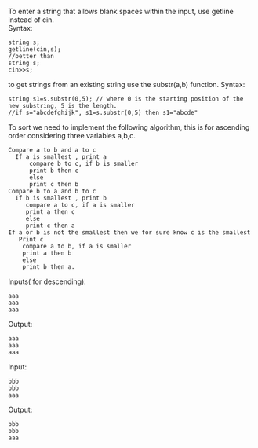 To enter a string that allows blank spaces within the input, use getline instead of cin.                  
Syntax:
```
string s;
getline(cin,s);
//better than 
string s;
cin>>s;
```
to get strings from an existing string use the substr(a,b) function.
Syntax:
```
string s1=s.substr(0,5); // where 0 is the starting position of the new substring, 5 is the length. 
//if s="abcdefghijk", s1=s.substr(0,5) then s1="abcde" 
```
To sort we need to implement the following algorithm, this is for ascending order considering three variables a,b,c. 
```
Compare a to b and a to c 
  If a is smallest , print a 
      compare b to c, if b is smaller 
      print b then c 
      else 
      print c then b 
Compare b to a and b to c 
  If b is smallest , print b 
     compare a to c, if a is smaller 
     print a then c 
     else 
     print c then a 
If a or b is not the smallest then we for sure know c is the smallest 
   Print c
    compare a to b, if a is smaller 
    print a then b 
    else 
    print b then a. 
```
Inputs( for descending):
```
aaa
aaa
aaa
```
Output: 
```
aaa
aaa
aaa
```
Input:
```
bbb
bbb
aaa
```
Output:
```
bbb
bbb
aaa
```

